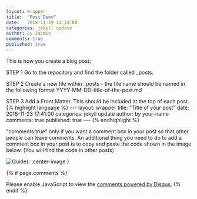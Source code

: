 ```yaml
---
layout: wrapper
title:  "Post Demo"
date:   2018-11-19 14:14:00 
categories: jekyll update
author: by Jasmin
comments: true
published: true
---
```


This is how you create a blog post:

STEP 1
Go to the repository and find the folder called _posts.

STEP 2
Create a new file within _posts
      - the file name should be named in the following format YYYY-MM-DD-title-of-the-post.md
      
STEP 3
Add a Front Matter. This should be included at the top of each post.
       {% highlight language %}
       ---
        layout: wrapper
        title: "Title of your post"
        date: 2018-11-23 17:41:00
        categories: jekyll update
        author: by your-name
        comments: true
        published: true
        ---
        {% endhighlight %}
        
 "comments:true" only if you want a comment box in your post so that other people can leave comments. 
 An additional thing you need to do to add a comment box in your post is to copy and paste the code shown in the image below.
 (You will find the code in other posts)

![Guide](/lothori/img/guide.png){: .center-image }



{% if page.comments %} 
<div id="disqus_thread"></div>
<script>

/**
*  RECOMMENDED CONFIGURATION VARIABLES: EDIT AND UNCOMMENT THE SECTION BELOW TO INSERT DYNAMIC VALUES FROM YOUR PLATFORM OR CMS.
*  LEARN WHY DEFINING THESE VARIABLES IS IMPORTANT: https://disqus.com/admin/universalcode/#configuration-variables*/
/*
var disqus_config = function () {
this.page.url = PAGE_URL;  // Replace PAGE_URL with your page's canonical URL variable
this.page.identifier = PAGE_IDENTIFIER; // Replace PAGE_IDENTIFIER with your page's unique identifier variable
};
*/
(function() { // DON'T EDIT BELOW THIS LINE
var d = document, s = d.createElement('script');
s.src = 'https://lothori16.disqus.com/embed.js';
s.setAttribute('data-timestamp', +new Date());
(d.head || d.body).appendChild(s);
})();
</script>
<noscript>Please enable JavaScript to view the <a href="https://disqus.com/?ref_noscript">comments powered by Disqus.</a></noscript>
{% endif %}
